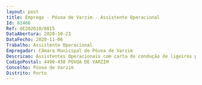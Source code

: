 ```yaml
--- 
layout: post
title: Emprego - Póvoa de Varzim - Assistente Operacional
Id: 81466
Ref: OE202010/0815
DataAbertura: 2020-10-23
DataFecho: 2020-11-06
Trabalho: Assistente Operacional
Empregador: Câmara Municipal de Póvoa de Varzim
Descricao: Assistentes Operacionais com carta de condução de ligeiros para o Serviço de Água e Saneamento para exercer funções de natureza manual e mecânica nas áreas de manutenção das estações elevatórias de drenagem de águas residuais.
CodigoPostal: 4490-438 PÓVOA DE VARZIM
Concelho: Póvoa de Varzim
Distrito: Porto
--- 
```

